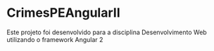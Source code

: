 # CrimesPEAngularII
Este projeto foi desenvolvido para a disciplina Desenvolvimento Web utilizando o framework Angular 2

